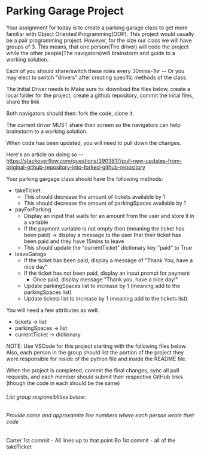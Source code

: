 # Parking Garage Project

Your assignment for today is to create a parking garage class to get more familiar with Object Oriented Programming(OOP). This project would 
	usually be a pair programming project. However, for the size our class we will have groups of 3. This means, that one person(The 
	driver) will code the project while the other people(The navigators)will brainstorm and guide to a working solution.

Each of you should share/switch these roles every 30mins-1hr -- Or you may elect to switch "drivers" after creating specific methods of the 
	class.

The Initial Driver needs to Make sure to:
download the files below, create a local folder for the project, create a github repository, commit the inital files, share the link

Both navigators should then:
fork the code, clone it.

The current driver MUST share their screen so the navigators can help brainstorm to a working solution.

When code has been updated, you will need to pull down the changes.

Here's an article on doing so 
	-- https://stackoverflow.com/questions/3903817/pull-new-updates-from-original-github-repository-into-forked-github-repository

Your parking gargage class should have the following methods:
- takeTicket
   - This should decrease the amount of tickets available by 1
   - This should decrease the amount of parkingSpaces available by 1
- payForParking
   - Display an input that waits for an amount from the user and store it in a variable
   - If the payment variable is not empty then (meaning the ticket has been paid) ->  display a message to the user that their ticket has been
	paid and they have 15mins to leave
   - This should update the "currentTicket" dictionary key "paid" to True
- leaveGarage
   - If the ticket has been paid, display a message of "Thank You, have a nice day"
   - If the ticket has not been paid, display an input prompt for payment
      - Once paid, display message "Thank you, have a nice day!"
   - Update parkingSpaces list to increase by 1 (meaning add to the parkingSpaces list)
   - Update tickets list to increase by 1 (meaning add to the tickets list)

You will need a few attributes as well:
- tickets -> list
- parkingSpaces -> list
- currentTicket -> dictionary

NOTE: Use VSCode for this project starting with the following files below. Also, each person in the group should list the portion of the
	project they were responsible for inside of the python file and inside the README file.

When the project is completed, commit the final changes, sync all pull requests, and each member should submit their respective GitHub links
	(though the code in each should be the same)


###### List group responsiblities below:
###### Provide name and approxamite line numbers where each person wrote their code


Carter 1st commit - All lines up to that point
Bo 1st commit - all of the takeTicket